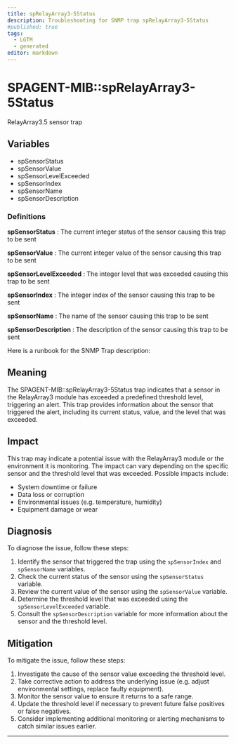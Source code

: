 ```yaml
---
title: spRelayArray3-5Status
description: Troubleshooting for SNMP trap spRelayArray3-5Status
#published: true
tags:
  - LGTM
  - generated
editor: markdown
---
```


# SPAGENT-MIB::spRelayArray3-5Status 

RelayArray3.5 sensor trap 


## Variables


  - spSensorStatus
  - spSensorValue
  - spSensorLevelExceeded
  - spSensorIndex
  - spSensorName
  - spSensorDescription 

### Definitions 


**spSensorStatus** 
: The current integer status of the sensor causing this trap to be sent 

**spSensorValue** 
: The current integer value of the sensor causing this trap to be sent 

**spSensorLevelExceeded** 
: The integer level that was exceeded causing this trap to be sent 

**spSensorIndex** 
: The integer index of the sensor causing this trap to be sent 

**spSensorName** 
: The name of the sensor causing this trap to be sent 

**spSensorDescription** 
: The description of the sensor causing this trap to be sent 


Here is a runbook for the SNMP Trap description:

## Meaning

The SPAGENT-MIB::spRelayArray3-5Status trap indicates that a sensor in the RelayArray3 module has exceeded a predefined threshold level, triggering an alert. This trap provides information about the sensor that triggered the alert, including its current status, value, and the level that was exceeded.

## Impact

This trap may indicate a potential issue with the RelayArray3 module or the environment it is monitoring. The impact can vary depending on the specific sensor and the threshold level that was exceeded. Possible impacts include:

* System downtime or failure
* Data loss or corruption
* Environmental issues (e.g. temperature, humidity)
* Equipment damage or wear

## Diagnosis

To diagnose the issue, follow these steps:

1. Identify the sensor that triggered the trap using the `spSensorIndex` and `spSensorName` variables.
2. Check the current status of the sensor using the `spSensorStatus` variable.
3. Review the current value of the sensor using the `spSensorValue` variable.
4. Determine the threshold level that was exceeded using the `spSensorLevelExceeded` variable.
5. Consult the `spSensorDescription` variable for more information about the sensor and the threshold level.

## Mitigation

To mitigate the issue, follow these steps:

1. Investigate the cause of the sensor value exceeding the threshold level.
2. Take corrective action to address the underlying issue (e.g. adjust environmental settings, replace faulty equipment).
3. Monitor the sensor value to ensure it returns to a safe range.
4. Update the threshold level if necessary to prevent future false positives or false negatives.
5. Consider implementing additional monitoring or alerting mechanisms to catch similar issues earlier.
---




